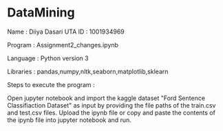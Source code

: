 # DataMining

Name : Diiya Dasari UTA ID : 1001934969

Program : Assignment2_changes.ipynb

Language : Python version 3

Libraries : pandas,numpy,nltk,seaborn,matplotlib,sklearn

Steps to execute the program :

Open jupyter notebook and import the kaggle dataset "Ford Sentence Classifiaction Dataset" as input by providing the file paths of the train.csv and test.csv files.
Upload the ipynb file or copy and paste the contents of the ipynb file into jupyter notebook and run.
